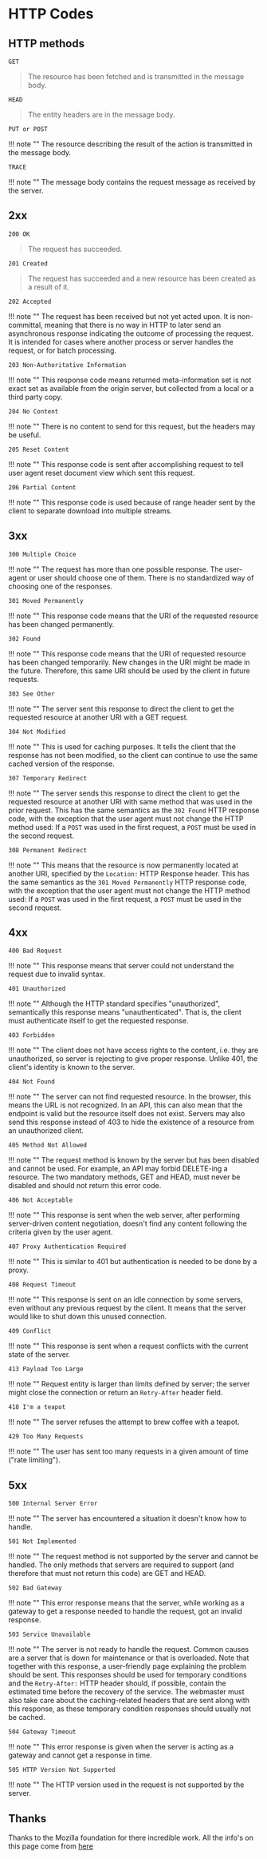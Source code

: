 # HTTP Codes

## HTTP methods

`GET`

> The resource has been fetched and is transmitted in the message body.

`HEAD`

> The entity headers are in the message body.

`PUT or POST`

!!! note ""
    The resource describing the result of the action is transmitted in the message body.

`TRACE`

!!! note ""
    The message body contains the request message as received by the server.

## 2xx

`200 OK`

> The request has succeeded.

`201 Created`

> The request has succeeded and a new resource has been created as a result of it.

`202 Accepted`

!!! note ""
    The request has been received but not yet acted upon. It is non-committal, meaning that there is no way in HTTP to later send an asynchronous response indicating the outcome of processing the request. It is intended for cases where another process or server handles the request, or for batch processing.

`203 Non-Authoritative Information`

!!! note ""
    This response code means returned meta-information set is not exact set as available from the origin server, but collected from a local or a third party copy.

`204 No Content`

!!! note ""
    There is no content to send for this request, but the headers may be useful.

`205 Reset Content`

!!! note ""
    This response code is sent after accomplishing request to tell user agent reset document view which sent this request.

`206 Partial Content`

!!! note ""
    This response code is used because of range header sent by the client to separate download into multiple streams.

## 3xx

`300 Multiple Choice`

!!! note ""
    The request has more than one possible response. The user-agent or user should choose one of them. There is no standardized way of choosing one of the responses.

`301 Moved Permanently`

!!! note ""
    This response code means that the URI of the requested resource has been changed permanently.

`302 Found`

!!! note ""
    This response code means that the URI of requested resource has been changed temporarily. New changes in the URI might be made in the future. Therefore, this same URI should be used by the client in future requests.

`303 See Other`

!!! note ""
    The server sent this response to direct the client to get the requested resource at another URI with a GET request.

`304 Not Modified`

!!! note ""
    This is used for caching purposes. It tells the client that the response has not been modified, so the client can continue to use the same cached version of the response.

`307 Temporary Redirect`

!!! note ""
    The server sends this response to direct the client to get the requested resource at another URI with same method that was used in the prior request. This has the same semantics as the `302 Found` HTTP response code, with the exception that the user agent must not change the HTTP method used: If a `POST` was used in the first request, a `POST` must be used in the second request.

`308 Permanent Redirect`

!!! note ""
    This means that the resource is now permanently located at another URI, specified by the `Location:` HTTP Response header. This has the same semantics as the `301 Moved Permanently` HTTP response code, with the exception that the user agent must not change the HTTP method used: If a `POST` was used in the first request, a `POST` must be used in the second request.

## 4xx

`400 Bad Request`

!!! note ""
    This response means that server could not understand the request due to invalid syntax.

`401 Unauthorized`

!!! note ""
    Although the HTTP standard specifies "unauthorized", semantically this response means "unauthenticated". That is, the client must authenticate itself to get the requested response.

`403 Forbidden`

!!! note ""
    The client does not have access rights to the content, i.e. they are unauthorized, so server is rejecting to give proper response. Unlike 401, the client's identity is known to the server.

`404 Not Found`

!!! note ""
    The server can not find requested resource. In the browser, this means the URL is not recognized. In an API, this can also mean that the endpoint is valid but the resource itself does not exist. Servers may also send this response instead of 403 to hide the existence of a resource from an unauthorized client.

`405 Method Not Allowed`

!!! note ""
    The request method is known by the server but has been disabled and cannot be used. For example, an API may forbid DELETE-ing a resource. The two mandatory methods, GET and HEAD, must never be disabled and should not return this error code.

`406 Not Acceptable`

!!! note ""
    This response is sent when the web server, after performing server-driven content negotiation, doesn't find any content following the criteria given by the user agent.

`407 Proxy Authentication Required`

!!! note ""
    This is similar to 401 but authentication is needed to be done by a proxy.

`408 Request Timeout`

!!! note ""
    This response is sent on an idle connection by some servers, even without any previous request by the client. It means that the server would like to shut down this unused connection.

`409 Conflict`

!!! note ""
    This response is sent when a request conflicts with the current state of the server.

`413 Payload Too Large`

!!! note ""
    Request entity is larger than limits defined by server; the server might close the connection or return an `Retry-After` header field.

`418 I'm a teapot`

!!! note ""
    The server refuses the attempt to brew coffee with a teapot.

`429 Too Many Requests`

!!! note ""
    The user has sent too many requests in a given amount of time ("rate limiting").

## 5xx

`500 Internal Server Error`

!!! note ""
    The server has encountered a situation it doesn't know how to handle.

`501 Not Implemented`

!!! note ""
    The request method is not supported by the server and cannot be handled. The only methods that servers are required to support (and therefore that must not return this code) are GET and HEAD.

`502 Bad Gateway`

!!! note ""
    This error response means that the server, while working as a gateway to get a response needed to handle the request, got an invalid response.

`503 Service Unavailable`

!!! note ""
    The server is not ready to handle the request. Common causes are a server that is down for maintenance or that is overloaded. Note that together with this response, a user-friendly page explaining the problem should be sent. This responses should be used for temporary conditions and the `Retry-After:` HTTP header should, if possible, contain the estimated time before the recovery of the service. The webmaster must also take care about the caching-related headers that are sent along with this response, as these temporary condition responses should usually not be cached.

`504 Gateway Timeout`

!!! note ""
    This error response is given when the server is acting as a gateway and cannot get a response in time.

`505 HTTP Version Not Supported`

!!! note ""
    The HTTP version used in the request is not supported by the server.

## Thanks

Thanks to the Mozilla foundation for there incredible work. All the info's on this page come from [here](https://developer.mozilla.org/en-US/docs/Web/HTTP/Status)
